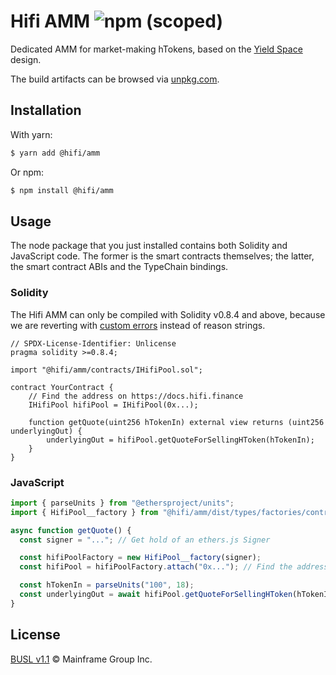 # Hifi AMM ![npm (scoped)](https://img.shields.io/npm/v/@hifi/amm)

Dedicated AMM for market-making hTokens, based on the [Yield Space](https://yield.is/YieldSpace.pdf) design.

The build artifacts can be browsed via [unpkg.com](https://unpkg.com/browse/@hifi/amm@latest/).

## Installation

With yarn:

```bash
$ yarn add @hifi/amm
```

Or npm:

```bash
$ npm install @hifi/amm
```

## Usage

The node package that you just installed contains both Solidity and JavaScript code. The former is the smart contracts
themselves; the latter, the smart contract ABIs and the TypeChain bindings.

### Solidity

The Hifi AMM can only be compiled with Solidity v0.8.4 and above, because we are reverting with [custom
errors](https://blog.soliditylang.org/2021/04/21/custom-errors/) instead of reason strings.

```solidity
// SPDX-License-Identifier: Unlicense
pragma solidity >=0.8.4;

import "@hifi/amm/contracts/IHifiPool.sol";

contract YourContract {
    // Find the address on https://docs.hifi.finance
    IHifiPool hifiPool = IHifiPool(0x...);

    function getQuote(uint256 hTokenIn) external view returns (uint256 underlyingOut) {
        underlyingOut = hifiPool.getQuoteForSellingHToken(hTokenIn);
    }
}
```

### JavaScript

```javascript
import { parseUnits } from "@ethersproject/units";
import { HifiPool__factory } from "@hifi/amm/dist/types/factories/contracts/HifiPool__factory";

async function getQuote() {
  const signer = "..."; // Get hold of an ethers.js Signer

  const hifiPoolFactory = new HifiPool__factory(signer);
  const hifiPool = hifiPoolFactory.attach("0x..."); // Find the address on https://docs.hifi.finance

  const hTokenIn = parseUnits("100", 18);
  const underlyingOut = await hifiPool.getQuoteForSellingHToken(hTokenIn);
}
```

## License

[BUSL v1.1](./LICENSE.md) © Mainframe Group Inc.
